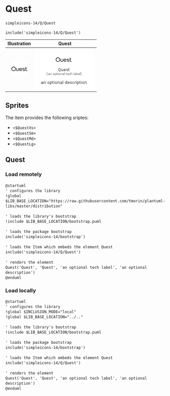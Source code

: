 # Quest


```text
simpleicons-14/Q/Quest
```

```text
include('simpleicons-14/Q/Quest')
```



| Illustration | Quest |
| :---: | :---: |
| ![illustration for Illustration](../../simpleicons-14/Q/Quest.png) | ![illustration for Quest](../../simpleicons-14/Q/Quest.Local.png) |



## Sprites
The item provides the following sriptes:

- `<$QuestXs>`
- `<$QuestSm>`
- `<$QuestMd>`
- `<$QuestLg>`





## Quest

### Load remotely
```plantuml
@startuml
' configures the library
!global $LIB_BASE_LOCATION="https://raw.githubusercontent.com/tmorin/plantuml-libs/master/distribution"

' loads the library's bootstrap
!include $LIB_BASE_LOCATION/bootstrap.puml

' loads the package bootstrap
include('simpleicons-14/bootstrap')

' loads the Item which embeds the element Quest
include('simpleicons-14/Q/Quest')

' renders the element
Quest('Quest', 'Quest', 'an optional tech label', 'an optional description')
@enduml
```

### Load locally
```plantuml
@startuml
' configures the library
!global $INCLUSION_MODE="local"
!global $LIB_BASE_LOCATION="../.."

' loads the library's bootstrap
!include $LIB_BASE_LOCATION/bootstrap.puml

' loads the package bootstrap
include('simpleicons-14/bootstrap')

' loads the Item which embeds the element Quest
include('simpleicons-14/Q/Quest')

' renders the element
Quest('Quest', 'Quest', 'an optional tech label', 'an optional description')
@enduml
```


